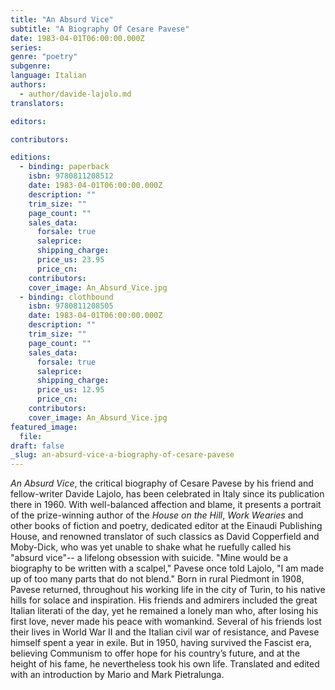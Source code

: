 ```yaml
---
title: "An Absurd Vice"
subtitle: "A Biography Of Cesare Pavese"
date: 1983-04-01T06:00:00.000Z
series:
genre: "poetry"
subgenre:
language: Italian
authors:
  - author/davide-lajolo.md
translators:

editors:

contributors:

editions:
  - binding: paperback
    isbn: 9780811208512
    date: 1983-04-01T06:00:00.000Z
    description: ""
    trim_size: ""
    page_count: ""
    sales_data:
      forsale: true
      saleprice:
      shipping_charge:
      price_us: 23.95
      price_cn:
    contributors:
    cover_image: An_Absurd_Vice.jpg
  - binding: clothbound
    isbn: 9780811208505
    date: 1983-04-01T06:00:00.000Z
    description: ""
    trim_size: ""
    page_count: ""
    sales_data:
      forsale: true
      saleprice:
      shipping_charge:
      price_us: 12.95
      price_cn:
    contributors:
    cover_image: An_Absurd_Vice.jpg
featured_image:
  file:
draft: false
_slug: an-absurd-vice-a-biography-of-cesare-pavese
---
```


_An Absurd Vice_, the critical biography of Cesare Pavese by his friend and fellow-writer Davide Lajolo, has been celebrated in Italy since its publication there in 1960. With well-balanced affection and blame, it presents a portrait of the prize-winning author of the _House on the Hill_, _Work Wearies_ and other books of fiction and poetry, dedicated editor at the Einaudi Publishing House, and renowned translator of such classics as David Copperfield and Moby-Dick, who was yet unable to shake what he ruefully called his "absurd vice"-- a lifelong obsession with suicide. "Mine would be a biography to be written with a scalpel," Pavese once told Lajolo, "I am made up of too many parts that do not blend." Born in rural Piedmont in 1908, Pavese returned, throughout his working life in the city of Turin, to his native hills for solace and inspiration. His friends and admirers included the great Italian literati of the day, yet he remained a lonely man who, after losing his first love, never made his peace with womankind. Several of his friends lost their lives in World War II and the Italian civil war of resistance, and Pavese himself spent a year in exile. But in 1950, having survived the Fascist era, believing Communism to offer hope for his country’s future, and at the height of his fame, he nevertheless took his own life. Translated and edited with an introduction by Mario and Mark Pietralunga.

